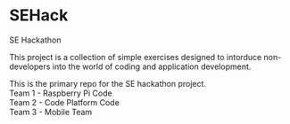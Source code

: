 # SEHack
SE Hackathon

This project is a collection of simple exercises designed to intorduce non-developers into the world of coding and application development.  

This is the primary repo for the SE hackathon project.  <br>
Team 1 - Raspberry Pi Code <br>
Team 2 - Code Platform Code <br>
Team 3 - Mobile Team <br>

